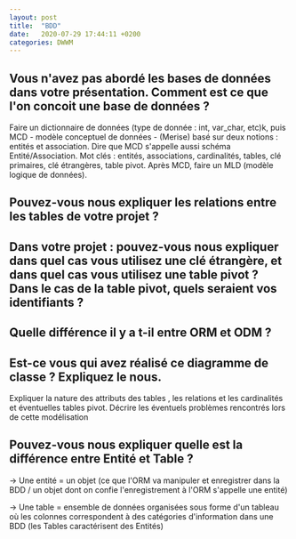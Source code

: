 ```yaml
---
layout: post
title:  "BDD"
date:   2020-07-29 17:44:11 +0200
categories: DWWM
---
```

## Vous n'avez pas abordé les bases de données dans votre présentation. Comment est ce que l'on concoit une base de données ? 
Faire un dictionnaire de données (type de donnée : int, var_char, etc)k, puis MCD - modèle conceptuel de données - (Merise) basé sur deux notions : entités et association. Dire que MCD s'appelle aussi schéma Entité/Association. Mot clés : entités, associations, cardinalités, tables, clé primaires, clé étrangères, table pivot. Après MCD, faire un MLD (modèle logique de données).

## Pouvez-vous nous expliquer les relations entre les tables de votre projet ?

## Dans votre projet : pouvez-vous nous expliquer dans quel cas vous utilisez une clé étrangère, et dans quel cas vous utilisez une table pivot ? Dans le cas de la table pivot, quels seraient vos identifiants ?

## Quelle différence il y a t-il entre ORM et ODM ?

## Est-ce vous qui avez réalisé ce diagramme de classe ? Expliquez le nous.
Expliquer la nature des attributs des tables , les relations et les cardinalités et éventuelles tables pivot. Décrire les éventuels problèmes rencontrés lors de cette modélisation

## Pouvez-vous nous expliquer quelle est la différence entre Entité et Table ?
-> Une entité = un objet (ce que l'ORM va manipuler et enregistrer dans la BDD / un objet dont on confie l'enregistrement à l'ORM s'appelle une entité) 

-> Une table = ensemble de données organisées sous forme d'un tableau où les colonnes correspondent à des catégories d'information dans une BDD (les Tables caractérisent des Entités)
